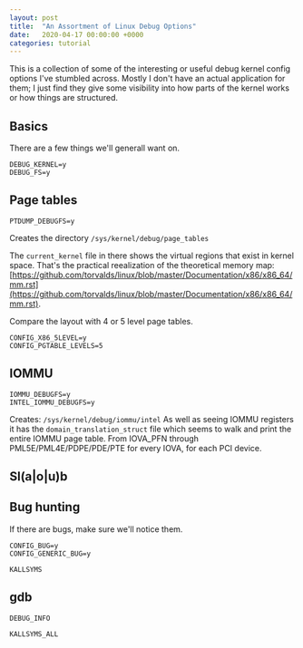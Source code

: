 ```yaml
---
layout: post
title:  "An Assortment of Linux Debug Options"
date:   2020-04-17 00:00:00 +0000
categories: tutorial
---
```


This is a collection of some of the interesting or useful debug kernel config options I've stumbled across. Mostly I don't have an actual application for them; I just find they give some visibility into how parts of the kernel works or how things are structured.

## Basics

There are a few things we'll generall want on.


```
DEBUG_KERNEL=y
DEBUG_FS=y
```

## Page tables

```
PTDUMP_DEBUGFS=y
```

Creates the directory `/sys/kernel/debug/page_tables`

The `current_kernel` file in there shows the virtual regions that exist in kernel space.
That's the practical reealization of the theoretical memory map: [https://github.com/torvalds/linux/blob/master/Documentation/x86/x86_64/mm.rst](https://github.com/torvalds/linux/blob/master/Documentation/x86/x86_64/mm.rst).

Compare the layout with 4 or 5 level page tables.

```
CONFIG_X86_5LEVEL=y
CONFIG_PGTABLE_LEVELS=5
```

## IOMMU

```
IOMMU_DEBUGFS=y
INTEL_IOMMU_DEBUGFS=y
```

Creates: `/sys/kernel/debug/iommu/intel`
As well as seeing IOMMU registers it has the `domain_translation_struct` file which seems to walk and print the entire IOMMU page table. From IOVA_PFN through PML5E/PML4E/PDPE/PDE/PTE for every IOVA, for each PCI device.

## Sl(a|o|u)b

## Bug hunting

If there are bugs, make sure we'll notice them.

```
CONFIG_BUG=y
CONFIG_GENERIC_BUG=y
```

```
KALLSYMS
```

## gdb

```
DEBUG_INFO
```

```
KALLSYMS_ALL
```
